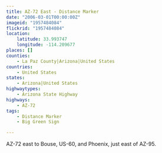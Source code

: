 ```yaml
---
title: AZ-72 East - Distance Marker
date: "2006-03-01T00:00:00Z"
imageid: "1957484084"
flickrid: "1957484084"
location:
    latitude: 33.993747
    longitude: -114.209677
places: []
counties:
    - La Paz County|Arizona|United States
countries:
    - United States
states:
    - Arizona|United States
highwaytypes:
    - Arizona State Highway
highways:
    - AZ-72
tags:
    - Distance Marker
    - Big Green Sign

---
```

AZ-72 east to Bouse, US-60, and Phoenix, just east of AZ-95.